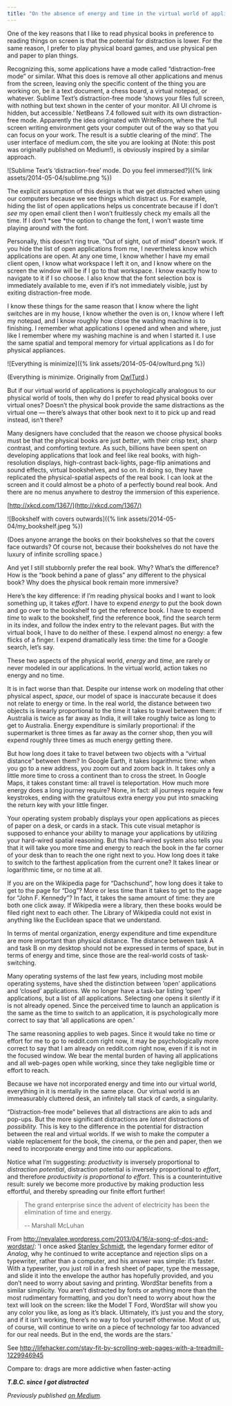 ```yaml
---
title: "On the absence of energy and time in the virtual world of applications, or, the misconception of the \"distraction-free\" mode"
---
```


One of the key reasons that I like to read physical books 
in preference to reading things on screen 
is that the potential for distraction is lower. 
For the same reason, 
I prefer to play physical board games, 
and use physical pen and paper to plan things.

Recognizing this, 
some applications have a mode called “distraction-free mode” or similar. 
What this does is remove all other applications and menus from the screen, 
leaving only the specific content of the thing you are working on, 
be it a text document, a chess board, a virtual notepad, or whatever. 
Sublime Text’s distraction-free mode 
‘shows your files full screen,
with nothing but text shown in the center of your monitor. 
All UI chrome is hidden, but accessible.’ 
NetBeans 7.4 followed suit with its own distraction-free mode. 
Apparently the idea originated with WriteRoom, 
where the 
‘full screen writing environment gets your computer out of the way so that you can focus on your work. 
The result is a subtle clearing of the mind’. 
The user interface of medium.com, 
the site you are looking at (Note: this post was originally published on Medium!), 
is obviously inspired by a similar approach.

![Sublime Text’s ‘distraction-free’ mode. Do you feel immersed?]({% link assets/2014-05-04/sublime.png %})

The explicit assumption of this design 
is that we get distracted when using our computers 
because we see things which distract us. 
For example, 
hiding the list of open applications helps us concentrate 
because if I don’t *see* my open email client 
then I won’t fruitlessly check my emails all the time. 
If I don’t *see *the option to change the font, 
I won’t waste time playing around with the font.

Personally, 
this doesn’t ring true. 
“Out of sight, out of mind” doesn’t work. 
If you hide the list of open applications from me, 
I nevertheless know which applications are open. 
At any one time, 
I know whether I have my email client open, 
I know what workspace I left it on, 
and I know where on the screen the window will be if I go to that workspace. 
I know exactly how to navigate to it if I so choose. 
I also know that the font selection box is immediately available to me, 
even if it’s not immediately visible, 
just by exiting distraction-free mode.

I know these things for the same reason that I know where the light switches are in my house, 
I know whether the oven is on, I know where I left my notepad, 
and I know roughly how close the washing machine is to finishing. 
I remember what applications I opened and when and where, 
just like I remember where my washing machine is and when I started it. 
I use the same spatial and temporal memory for virtual applications as I do for physical appliances.

![Everything is minimize]({% link assets/2014-05-04/owlturd.png %})

(Everything is minimize. Originally from [OwlTurd](http://owlturd.com/post/86649052584/lets-not-the-issue-image-twitter-fb).)

But if our virtual world of applications 
is psychologically analogous to our physical world of tools, 
then why do I prefer to read physical books over virtual ones? 
Doesn’t the physical book provide the same distractions as the virtual one — 
there’s always that other book next to it to pick up and read instead, isn’t there?

Many designers have concluded that 
the reason we choose physical books must be that the physical books are just *better*, 
with their crisp text, sharp contrast, and comforting texture. 
As such, 
billions have been spent on developing applications that look and feel like real books, 
with high-resolution displays, 
high-contrast back-lights, 
page-flip animations and sound effects, 
virtual bookshelves, 
and so on. 
In doing so, 
they have replicated the physical-spatial aspects of the real book. 
I can look at the screen and it could almost be a photo of a perfectly bound real book. 
And there are no menus anywhere to destroy the immersion of this experience.

[http://xkcd.com/1367/](http://xkcd.com/1367/)

![Bookshelf with covers outwards]({% link assets/2014-05-04/my_bookshelf.jpeg %})

(Does anyone arrange the books on their bookshelves so that the covers face outwards? Of course not, because their bookshelves do not have the luxury of infinite scrolling space.)

And yet I still stubbornly prefer the real book. 
Why? What’s the difference? 
How is the “book behind a pane of glass” any different to the physical book? 
Why does the physical book remain more immersive?

Here’s the key difference: 
if I’m reading physical books and I want to look something up, 
it takes *effort*. 
I have to expend *energy* to put the book down 
and go over to the bookshelf to get the reference book. 
I have to expend *time* to walk to the bookshelf, 
find the reference book, 
find the search term in its index, 
and follow the index entry to the relevant pages. 
But with the virtual book, 
I have to do neither of these. 
I expend almost no energy: a few flicks of a finger. 
I expend dramatically less time: the time for a Google search, 
let’s say.

These two aspects of the physical world, 
*energy* and *time*, 
are rarely or never modeled in our applications. 
In the virtual world, 
action takes no energy and no time.

It is in fact worse than that. 
Despite our intense work on modeling that other physical aspect, 
*space*, 
our model of space is inaccurate because it does not relate to energy or time. 
In the real world, 
the distance between two objects 
is linearly proportional to the time it takes to travel between them: 
if Australia is twice as far away as India, 
it will take roughly twice as long to get to Australia. 
Energy expenditure is similarly proportional: 
if the supermarket is three times as far away as the corner shop, 
then you will expend roughly three times as much energy getting there.

But how long does it take to travel between two objects with a “virtual distance” between them? 
In Google Earth, it takes logarithmic time: 
when you go to a new address, you zoom out and zoom back in. 
It takes only a little more time to cross a continent than to cross the street. 
In Google Maps, it takes constant time: all travel is teleportation. 
How much more energy does a long journey require? 
None, in fact: 
all journeys require a few keystrokes, 
ending with the gratuitous extra energy you put into smacking the return key with your little finger.

Your operating system probably displays your open applications as pieces of paper on a desk, 
or cards in a stack. 
This cute visual metaphor 
is supposed to enhance your ability to manage your applications 
by utilizing your hard-wired spatial reasoning. 
But this hard-wired system also tells you that 
it will take you more time and energy 
to reach the book in the far corner of your desk 
than to reach the one right next to you. 
How long does it take to switch to the farthest application from the current one? 
It takes linear or logarithmic time, 
or no time at all.

If you are on the Wikipedia page for “Dachschund”, 
how long does it take to get to the page for “Dog”? 
More or less time than it takes to get to the page for “John F. Kennedy”? 
In fact, it takes the same amount of time: they are both one click away. 
If Wikipedia were a library, 
then these books would be filed right next to each other. 
The Library of Wikipedia could not exist in anything like the Euclidean space that we understand.

In terms of mental organization, 
energy expenditure and time expenditure are more important than physical distance. 
The distance between task A and task B on my desktop should not be expressed in terms of space, 
but in terms of energy and time, 
since those are the real-world costs of task-switching.

Many operating systems of the last few years, 
including most mobile operating systems, 
have shed the distinction between ‘open’ applications and ‘closed’ applications. 
We no longer have a task-bar listing ‘open’ applications, 
but a list of all applications. 
Selecting one opens it silently if it is not already opened. 
Since the perceived time to launch an application is the same as the time to switch to an application, 
it is psychologically more correct to say that ‘all applications are open.’

The same reasoning applies to web pages. 
Since it would take no time or effort for me to go to reddit.com right now, 
it may be psychologically more correct to say that I am already on reddit.com right now, 
even if it is not in the focused window. 
We bear the mental burden of having all applications and all web-pages open while working, 
since they take negligible time or effort to reach.

Because we have not incorporated energy and time into our virtual world, 
everything in it is mentally in the same place. 
Our virtual world is an immeasurably cluttered desk, 
an infinitely tall stack of cards, 
a singularity.

“Distraction-free mode” believes that all distractions are akin to ads and pop-ups. 
But the more significant distractions are *latent* distractions of *possibility.* 
This is key to the difference in the potential for distraction between the real and virtual worlds. 
If we wish to make the computer a viable replacement 
for the book, the cinema, or the pen and paper, 
then we need to incorporate energy and time into our applications.

Notice what I’m suggesting: *productivity* is inversely proportional to *distraction potential*,
distraction potential is inversely proportional to *effort*, 
and therefore *productivity is proportional to effort*.
This is a counterintuitive result: 
surely we become more productive by making production less effortful, 
and thereby spreading our finite effort further!

> The grand enterprise since the advent of electricity has been the elimination of time and energy.
>
> -- Marshall McLuhan

From http://nevalalee.wordpress.com/2013/04/16/a-song-of-dos-and-wordstar/:
'I once asked [Stanley Schmidt](http://nevalalee.wordpress.com/2012/09/04/goodbye-worldcon-goodbye-stanley/), 
the legendary former editor of *Analog*, 
why he continued to write acceptance and rejection slips on a typewriter, 
rather than a computer, 
and his answer was simple: it’s faster. 
With a typewriter, 
you just roll in a fresh sheet of paper, 
type the message, 
and slide it into the envelope the author has hopefully provided, 
and you don’t need to worry about saving and printing. 
WordStar benefits from a similar simplicity. 
You aren’t distracted by fonts or anything more than the most rudimentary formatting, 
and you don’t need to worry about how the text will look on the screen: like the Model T Ford, 
WordStar will show you any color you like, 
as long as it’s black. 
Ultimately, 
it’s just you and the story, 
and if it isn’t working, 
there’s no way to fool yourself otherwise. 
Most of us, 
of course, 
will continue to write on a piece of technology far too advanced for our real needs. 
But in the end, 
the words are the stars.'

See http://lifehacker.com/stay-fit-by-scrolling-web-pages-with-a-treadmill-1229946945

Compare to:
  drags are more addictive when faster-acting

***T.B.C. since I got distracted***

_Previously published [on Medium](https://medium.com/@MrJamesFisher/on-the-absence-of-energy-and-time-in-the-virtual-world-of-applications-43e9a6daf7fd)._